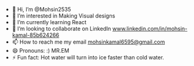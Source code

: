 - 👋 Hi, I’m @Mohsin2535
- 👀 I’m interested in Making Visual designs
- 🌱 I’m currently learning React
- 💞️ I’m looking to collaborate on LinkedIn www.linkedin.com/in/mohsin-kamal-85b624266
- 📫 How to reach me my email mohsinkamal6595@gmail.com
- 😄 Pronouns: :) MR.EM
- ⚡ Fun fact: Hot water will turn into ice faster than cold water.

<!---
Mohsin2535/Mohsin2535 is a ✨ special ✨ repository because its `README.md` (this file) appears on your GitHub profile.
You can click the Preview link to take a look at your changes.
--->
